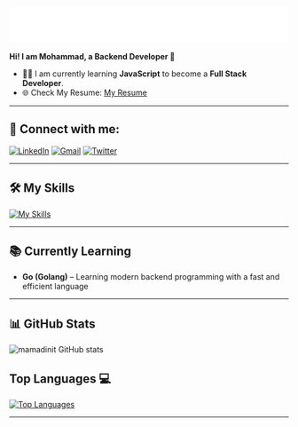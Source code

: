 
<div align="center">
    <img src="./header.svg" alt="Amir Alizadeh">
</div>


**Hi! I am Mohammad, a Backend Developer 🚀**

- 👨‍💻 I am currently learning **JavaScript** to become a **Full Stack Developer**.
- 🌐 Check My Resume: [My Resume]("./resume.pdf")

---

## 🚀 Connect with me:
[![LinkedIn](https://skillicons.dev/icons?i=linkedin)](https://www.linkedin.com/in/mohammadsjamal/)
[![Gmail](https://skillicons.dev/icons?i=gmail)](mailto:mohammad.s.jamal13@gmail.com)
[![Twitter](https://skillicons.dev/icons?i=twitter)](https://twitter.com/mamadinit)

---

## 🛠️ My Skills

[![My Skills](https://skillicons.dev/icons?i=py,js,go,flask,django,postgres,mysql,rabbitmq,redis,linux,git,github,docker)](https://skillicons.dev)

---

## 📚 Currently Learning
- **Go (Golang)** – Learning modern backend programming with a fast and efficient language
---


## 📊 GitHub Stats

![mamadinit GitHub stats](https://github-readme-stats.vercel.app/api?username=mamadinit&show_icons=true&count_private=true&cache_seconds=1800)


## Top Languages 💻

[![Top Languages](https://github-readme-stats.vercel.app/api/top-langs/?username=mamadinit&hide=html,css,scss,javascript)](https://github.com/mamadinit/)

---

